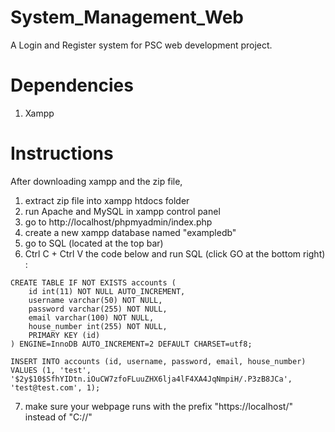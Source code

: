 # System_Management_Web
 A Login and Register system for PSC web development project.

# Dependencies
1. Xampp

# Instructions
After downloading xampp and the zip file,
1. extract zip file into xampp htdocs folder
2. run Apache and MySQL in xampp control panel
3. go to http://localhost/phpmyadmin/index.php
4. create a new xampp database named "exampledb"
5. go to SQL (located at the top bar)
6. Ctrl C + Ctrl V the code below and run SQL (click GO at the bottom right) :
```
CREATE TABLE IF NOT EXISTS accounts (
    id int(11) NOT NULL AUTO_INCREMENT,
    username varchar(50) NOT NULL,
    password varchar(255) NOT NULL,
    email varchar(100) NOT NULL,
    house_number int(255) NOT NULL,
    PRIMARY KEY (id)
) ENGINE=InnoDB AUTO_INCREMENT=2 DEFAULT CHARSET=utf8;

INSERT INTO accounts (id, username, password, email, house_number) VALUES (1, 'test', '$2y$10$SfhYIDtn.iOuCW7zfoFLuuZHX6lja4lF4XA4JqNmpiH/.P3zB8JCa', 'test@test.com', 1);
```
7. make sure your webpage runs with the prefix "https://localhost/" instead of "C://"
